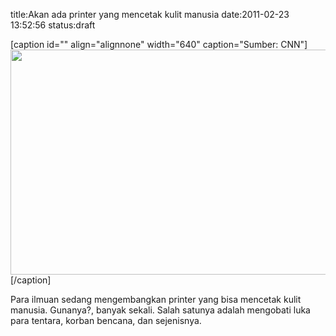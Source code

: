title:Akan ada printer yang mencetak kulit manusia
date:2011-02-23 13:52:56
status:draft

[caption id="" align="alignnone" width="640" caption="Sumber: CNN"]<img src="http://i2.cdn.turner.com/cnn/2011/TECH/innovation/02/19/bioprinting.wounded.soldiers/t1larg.bioprinting.wounded.soldiers.jpg" alt="" width="640" height="360" />[/caption]

Para ilmuan sedang mengembangkan printer yang bisa mencetak kulit manusia. Gunanya?, banyak sekali. Salah satunya adalah mengobati luka para tentara, korban bencana, dan sejenisnya.